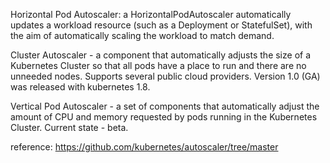 Horizontal Pod Autoscaler: a HorizontalPodAutoscaler automatically updates a workload resource (such as a Deployment or StatefulSet), with the aim of automatically scaling the workload to match demand.

Cluster Autoscaler - a component that automatically adjusts the size of a Kubernetes Cluster so that all pods have a place to run and there are no unneeded nodes. Supports several public cloud providers. Version 1.0 (GA) was released with kubernetes 1.8.

Vertical Pod Autoscaler - a set of components that automatically adjust the amount of CPU and memory requested by pods running in the Kubernetes Cluster. Current state - beta.

reference: https://github.com/kubernetes/autoscaler/tree/master
